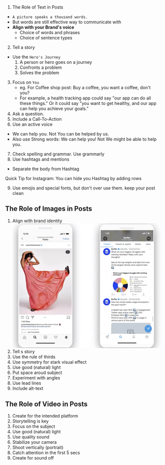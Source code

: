 1. The Role of Text in Posts

- `A picture speaks a thousand words.`
- But words are still effective way to communicate with
- **Align with your Brand's voice**
  - Choice of words and phrases
  - Choice of sentence types

2. Tell a story

- Use the `Hero's Journey`
  1. A person or hero goes on a journey
  2. Confronts a problem
  3. Solves the problem

3. Focus on `You`
   - eg. For Coffee shop post: Buy a coffee, you want a coffee, don't you?
   - For example, a health tracking app could say "our app can do all these things." Or it could say "you want to get healthy, and our app can help you achieve your goals."
4. Ask a question.
5. Include a Call-To-Action
6. Use an active voice

- We can help you. Not You can be helped by us.
- Also use Strong words: We can help you! Not We might be able to help you.

7. Check spelling and grammar. Use grammarly
8. Use hashtags and mentions

- Separate the body from Hashtag

Quick Tip for Instagram: You can hide you Hashtag by adding rows

9. Use emojis and special fonts, but don't over use them. keep your post clean

## The Role of Images in Posts

1. Align with brand identity
   ![edg](edg.png)
2. Tell s story
3. Use the rule of thirds
4. Use symmetry for stark visual effect
5. Use good (natural) light
6. Put space aroud subject
7. Experiment with angles
8. Use lead lines
9. Include alt-text

## The Role of Video in Posts

1. Create for the intended platform
2. Storytelling is key
3. Focus on the subject
4. Use good (natural) light
5. Use quality sound
6. Stabilize your camera
7. Shoot vertically (portrait)
8. Catch attention in the first 5 secs
9. Create for sound off



